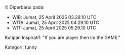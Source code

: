 ⏰ Diperbarui pada:
- WIB: Jumat, 25 April 2025 03.29.10 UTC
- WITA: Jumat, 25 April 2025 04.29.10 UTC
- WIT: Jumat, 25 April 2025 05.29.10 UTC

Kutipan Inspiratif:
"If you are player then Im the GAME."


Kategori: funny

